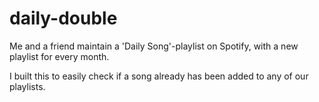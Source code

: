 # daily-double

Me and a friend maintain a 'Daily Song'-playlist on Spotify, with a new playlist for every month.

I built this to easily check if a song already has been added to any of our playlists.
